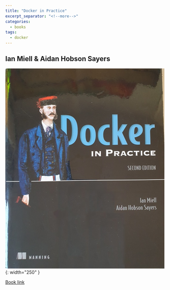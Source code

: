```yaml
---
title: "Docker in Practice"
excerpt_separator: "<!--more-->"
categories:
  - books
tags:
  - docker
---
```



## Ian Miell & Aidan Hobson Sayers


![alt text](/images/book_covers/docker-in-practice.jpg "Title"){: width="250" }

<!--more-->

[Book link](https://www.amazon.com/Docker-Practice-Ian-Miell/dp/1617294802)
